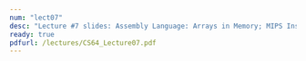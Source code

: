 ```yaml
---
num: "lect07"
desc: "Lecture #7 slides: Assembly Language: Arrays in Memory; MIPS Instructions"
ready: true
pdfurl: /lectures/CS64_Lecture07.pdf
---
```


